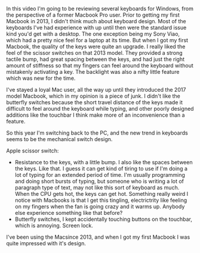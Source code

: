 In this video I'm going to be reviewing several keyboards for Windows, from the perspective of a former Macbook Pro user. Prior to getting my first Macbook in 2013, I didn't think much about keyboard design. Most of the keyboards I've had experience with up until then were the standard issue kind you'd get with a desktop. The one exception being my Sony Viao, which had a pretty nice feel for a laptop at its time. But when I got my first Macbook, the quality of the keys were quite an upgrade. I really liked the feel of the scissor switches on that 2013 model. They provided a strong tactile bump, had great spacing between the keys, and had just the right amount of stiffness so that my fingers can feel around the keyboard without mistakenly activating a key. The backlight was also a nifty little feature which was new for the time.

I've stayed a loyal Mac user, all the way up until they introduced the 2017 model Macbook, which in my opinion is a piece of junk. I didn't like the butterfly switches because the short travel distance of the keys made it difficult to feel around the keyboard while typing, and other poorly designed additions like the touchbar I think make more of an inconvenience than a feature.

So this year I'm switching back to the PC, and the new trend in keyboards seems to be the mechanical switch design.  



Apple scissor switch:
* Resistance to the keys, with a little bump. I also like the spaces between the keys. Like that. I guess it can get kind of tiring to use if I'm doing a lot of typing for an extended period of time. I'm usually programming and doing short bursts of typing, but someone who is writing a lot of paragraph type of text, may not like this sort of keyboard as much. When the CPU gets hot, the keys can get hot. Something really weird I notice with Macbooks is that I get this tingling, electrictrity like feeling on my fingers when the fan is going crazy and it warms up. Anybody else experience something like that before?
* Butterfly switches, I kept accidentally touching buttons on the touchbar, which is annoying. Screen lock.





I've been using the Macsince 2013, and when I got my first Macbook I was quite impressed with it's design.